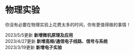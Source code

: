 # 物理实验
你没有必要在物理实验上花费太多的时间，你有更值得做的事情！

2023/5/5更新
**新增微机原理及应用**\
2023/4/27更新
**新增高频/通信电子线路、信号与系统**\
2023/3/19更新
**新增电子实验**
